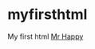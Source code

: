 # myfirsthtml

My first html
<a href='https://littlemissleona.github.io/myfirsthtml/'>Mr Happy </a>
